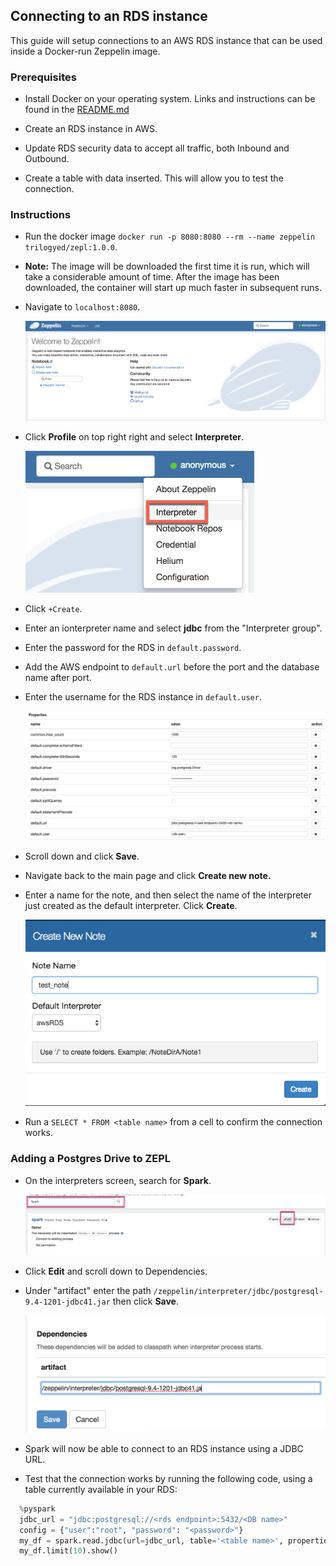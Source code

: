## Connecting to an RDS instance

This guide will setup connections to an AWS RDS instance that can be used inside a Docker-run Zeppelin image.

### Prerequisites

* Install Docker on your operating system. Links and instructions can be found in the [README.md](README.md)

* Create an RDS instance in AWS.

* Update RDS security data to accept all traffic, both Inbound and Outbound.

* Create a table with data inserted. This will allow you to test the connection.

### Instructions

* Run the docker image `docker run -p 8080:8080 --rm --name zeppelin trilogyed/zepl:1.0.0`.

* **Note:** The image will be downloaded the first time it is run, which will take a considerable amount of time. After the image has been downloaded, the container will start up much faster in subsequent runs.

* Navigate to `localhost:8080`.

  ![zeppelin](Images/zeppelin_page.png)

* Click **Profile** on top right right and select **Interpreter**.

  ![profile](Images/select.png)

* Click `+Create`.

* Enter an ionterpreter name and select **jdbc** from the "Interpreter group".

* Enter the password for the RDS in `default.password`.

* Add the AWS endpoint to `default.url` before the port and the database name after port.

* Enter the username for the RDS instance in `default.user`.

  ![connection](Images/connection_setup.png)

* Scroll down and click **Save**.

* Navigate back to the main page and click **Create new note.**

* Enter a name for the note, and then select the name of the interpreter just created as the default interpreter. Click **Create**.

  ![create note](Images/create_note.png)

* Run a `SELECT * FROM <table name>` from a cell to confirm the connection works.

### Adding a Postgres Drive to ZEPL

* On the interpreters screen, search for **Spark**.

  ![spark setting](Images/spark_settings.png)

* Click **Edit** and scroll down to Dependencies.

* Under "artifact" enter the path `/zeppelin/interpreter/jdbc/postgresql-9.4-1201-jdbc41.jar` then click **Save**.

  ![artifact link](Images/artifact_link.png)

* Spark will now be able to connect to an RDS instance using a JDBC URL.

* Test that the connection works by running the following code, using a table currently available in your RDS:

```python
  %pyspark
  jdbc_url = "jdbc:postgresql://<rds endpoint>:5432/<DB name>"
  config = {"user":"root", "password": "<password>"}
  my_df = spark.read.jdbc(url=jdbc_url, table='<table name>', properties=config)
  my_df.limit(10).show()
```
